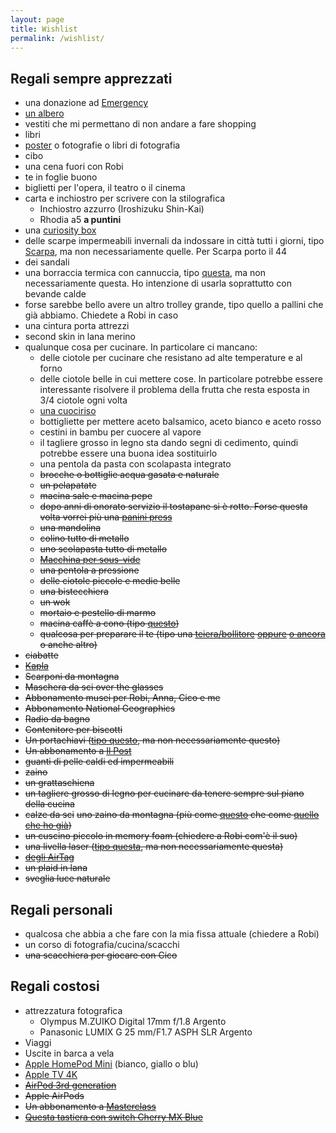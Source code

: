 ```yaml
---
layout: page
title: Wishlist
permalink: /wishlist/
---
```


## Regali sempre apprezzati

* una donazione ad [Emergency](https://sostieni.emergency.it/index.php)
* [un albero](https://www.treedom.net/it/)
* vestiti che mi permettano di non andare a fare shopping
* libri
* [poster](https://shop.ciaodiscotecaitaliana.com/) o fotografie o libri di fotografia
* cibo
* una cena fuori con Robi
* te in foglie buono
* biglietti per l'opera, il teatro o il cinema
* carta e inchiostro per scrivere con la stilografica
   * Inchiostro azzurro (Iroshizuku Shin-Kai)
   * Rhodia a5 **a puntini**
* una [curiosity box](https://www.curiositybox.com)
* delle scarpe impermeabili invernali da indossare in città tutti i giorni, tipo [Scarpa](https://it.scarpa.com/product/21652230/mojito-lifestyle-per-il-tempo-libero-sport-viaggi-antracite), ma non necessariamente quelle. Per Scarpa porto il 44
* dei sandali
* una borraccia termica con cannuccia, tipo [questa](https://www.amazon.it/OLDLEY-Borraccia-cannuccia-borraccia-mantenere/dp/B09N6D7NQ8/ref=sr_1_16?__mk_it_IT=%C3%85M%C3%85%C5%BD%C3%95%C3%91&crid=1ZDMLMYNBK8C4&keywords=thermos%2Bcannuccia&qid=1701900534&sprefix=thermos%2Bcannuccia%2Caps%2C107&sr=8-16&th=1), ma non necessariamente questa. Ho intenzione di usarla soprattutto con bevande calde
* forse sarebbe bello avere un altro trolley grande, tipo quello a pallini che già abbiamo. Chiedete a Robi in caso
* una cintura porta attrezzi
* second skin in lana merino
* qualunque cosa per cucinare. In particolare ci mancano:
    * delle ciotole per cucinare che resistano ad alte temperature e al forno
    * delle ciotole belle in cui mettere cose. In particolare potrebbe essere interessante risolvere il problema della frutta che resta esposta in 3/4 ciotole ogni volta
    * [una cuociriso](https://www.ilpost.it/2022/05/24/cuociriso/)
    * bottigliette per mettere aceto balsamico, aceto bianco e aceto rosso
    * cestini in bambu per cuocere al vapore
    * il tagliere grosso in legno sta dando segni di cedimento, quindi potrebbe essere una buona idea sostituirlo
    * una pentola da pasta con scolapasta integrato
    * ~~brocche o bottiglie acqua gasata e naturale~~
    * ~~un pelapatate~~
    * ~~macina sale e macina pepe~~
    * ~~dopo anni di onorato servizio il tostapane si è rotto. Forse questa volta vorrei più una [panini press](https://www.amazon.it/s?k=panini+press&crid=30TZ52OI7DF7X&sprefix=panini+press%2Caps%2C191&ref=nb_sb_ss_ts-doa-p_1_12)~~
    * ~~una mandolina~~
    * ~~colino tutto di metallo~~
    * ~~uno scolapasta tutto di metallo~~
    * ~~[Macchina per sous-vide](https://www.amazon.it/Sous-Vide-Stick-generazione-temperatura/dp/B01N5K7U2D/)~~
    * ~~una pentola a pressione~~ 
    * ~~delle ciotole piccole e medie belle~~
    * ~~una bistecchiera~~
    * ~~un wok~~
    * ~~mortaio e pestello di marmo~~
    * ~~macina caffè a cono (tipo [questo](https://www.amazon.it/Krups-GVX242-Macinacaff%C3%A8-Macinatura-Grossa/dp/B000IWHXH8/ref=cm_cr_arp_d_product_top?ie=UTF8))~~
    * ~~qualcosa per preparare il te (tipo una [teiera/bollitore](https://www.lecreuset.it/it_IT/p/bollitore-tradition/EK40102.html) [oppure](https://alessi.com/products/cha-bollitore-teiera) [o ancora](https://www.amazon.it/s?k=tetsubin) o anche altro)~~
* ~~ciabatte~~
* ~~[Kapla](https://www.amazon.it/Kapla-280-Libro-blu-3/dp/B000ZBVEAE/ref=sr_1_1?__mk_it_IT=%C3%85M%C3%85%C5%BD%C3%95%C3%91&keywords=kapla&qid=1571476752&s=kitchen&sr=1-1-catcorr)~~
* ~~Scarponi da montagna~~
* ~~Maschera da sci over the glasses~~
* ~~Abbonamento musei per Robi, Anna, Cico e me~~
* ~~Abbonamento National Geographics~~
* ~~Radio da bagno~~
* ~~Contenitore per biscotti~~
* ~~Un portachiavi ([tipo questo](https://www.designrepublic.com/it/accessori-arredo-design/idee-regalo/cane-key-ring.html), ma non necessariamente questo)~~
* ~~Un abbonamento a [Il Post](https://abbonati.ilpost.it)~~
* ~~guanti di pelle caldi ed impermeabili~~
* ~~zaino~~
* ~~un grattaschiena~~
* ~~un tagliere grosso di legno per cucinare da tenere sempre sul piano della cucina~~
* ~~calze da sci~~
  ~~uno zaino da montagna (più come [questo](https://www.thenorthface.it/shop/it/tnf-it/borse-e-tende-zaini-zaini/zaino-tecnico-da-trekking-terra-da-55-litri-3ga6?variationId=WMB) che come [quello che ho già](https://www.thenorthface.it/shop/it/tnf-it/borse-e-tende-zaini-zaini/zaino-borealis-classic-cf9c?variationId=8M9))~~
* ~~un cuscino piccolo in memory foam (chiedere a Robi com'è il suo)~~
* ~~una livella laser ([tipo questa](https://www.amazon.it/gp/product/B07QXSGNYH?ie=UTF8&psc=1&linkCode=sl1&tag=0721-01-21&linkId=d5b8c01aee46432f4f30aeb9a109956f&language=it_IT&ref_=as_li_ss_tl), ma non necessariamente questa)~~
* ~~[degli AirTag](https://www.apple.com/it/airtag/)~~
* ~~un plaid in lana~~
* ~~sveglia luce naturale~~

## Regali personali

* qualcosa che abbia a che fare con la mia fissa attuale (chiedere a Robi)
* un corso di fotografia/cucina/scacchi
* ~~una scacchiera per giocare con Cico~~

## Regali costosi

* attrezzatura fotografica
    * Olympus M.ZUIKO Digital 17mm f/1.8 Argento
    * Panasonic LUMIX G 25 mm/F1.7 ASPH SLR Argento
* Viaggi
* Uscite in barca a vela
* [Apple HomePod Mini](https://www.apple.com/it/homepod-mini/) (bianco, giallo o blu)
* [Apple TV 4K](https://www.apple.com/it/apple-tv-4k/)
* ~~[AirPod 3rd generation](https://www.apple.com/it/airpods-3rd-generation/)~~
* ~~Apple AirPods~~
* ~~Un abbonamento a [Masterclass](https://www.masterclass.com/gift)~~
* ~~[Questa tastiera con switch Cherry MX Blue](https://www.wasdkeyboards.com/index.php/products/code-keyboard/code-104-key-mechanical-keyboard-2930.html)~~

